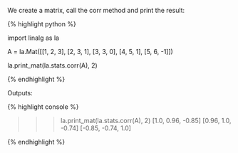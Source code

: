 <div style="text-align: justify">
<p>We create a matrix, call the corr method and print the result:</p>
</div>

{% highlight python %}

import linalg as la

A = la.Mat([[1, 2, 3],
            [2, 3, 1],
            [3, 3, 0],
            [4, 5, 1],
            [5, 6, -1]])

la.print_mat(la.stats.corr(A), 2)

{% endhighlight %}

Outputs:

{% highlight console %}

>>> la.print_mat(la.stats.corr(A), 2)
[1.0, 0.96, -0.85]
[0.96, 1.0, -0.74]
[-0.85, -0.74, 1.0]

{% endhighlight %}

